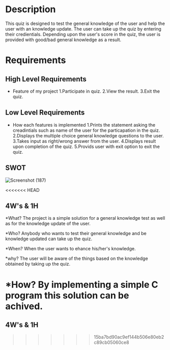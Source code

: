 # Description

This quiz is designed to test the general knowledge of the user and help the user with an knowledge update. The user can take up 
the quiz by entering their credientials. Depending upon the user's score in the quiz, the user is provided with good/bad general 
knowledge as a result.
# Requirements

## High Level Requirements

* Feature of my project
1.Participate in quiz.
2.View the result.
3.Exit the quiz.

## Low Level Requirements

* How each features is implemented
1.Prints the statement asking the creadintials such as name of the user for the particapation in the quiz.
2.Displays the multiple choice general knowledge questions to the user.
3.Takes input as right/wrong answer from the user.
4.Displays result upon completion of the quiz.
5.Provids user with exit option to exit the quiz.

## SWOT
![Screenshot (187)](https://user-images.githubusercontent.com/42509490/153286605-2b3fae1f-2164-4568-a48f-b2b75c0bda07.png)


<<<<<<< HEAD
## 4W's & 1H

*What?
The project is a simple solution for a general knowledge test as well as for the knowledge update of the user.

*Who?
Anybody who wants to test their general knowledge and be knowledge updated can take up the quiz.

*When?
When the user wants to ehance his/her's knowledge.

*why?
The user will be aware of the things based on the knowledge obtained by taking up the quiz.

*How?
By implementing a simple C program this solution can be achived.
=======

## 4W's & 1H
>>>>>>> 15ba7bd90ac9ef144b506e80eb2c89cb05060ce8
